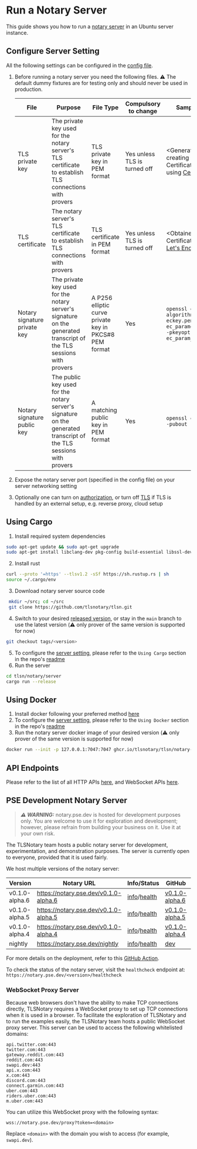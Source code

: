 # Run a Notary Server

This guide shows you how to run a [notary server](https://github.com/tlsnotary/tlsn/tree/main/notary/server) in an Ubuntu server instance.

## Configure Server Setting
All the following settings can be configured in the [config file](https://github.com/tlsnotary/tlsn/blob/main/notary/server/config/config.yaml).

1. Before running a notary server you need the following files. ⚠️ The default dummy fixtures are for testing only and should never be used in production.

    | File | Purpose | File Type | Compulsory to change | Sample Command |
     ----- | ------- | ------------------ | -------------------- | ------------- |
    | TLS private key | The private key used for the notary server's TLS certificate to establish TLS connections with provers | TLS private key in PEM format | Yes unless TLS is turned off | <Generated when creating CSR for your Certificate Authority, e.g. using [Certbot](https://certbot.eff.org/)> |
    | TLS certificate | The notary server's TLS certificate to establish TLS connections with provers | TLS certificate in PEM format | Yes unless TLS is turned off | <Obtained from your Certificate Authority, e.g. [Let's Encrypt](https://letsencrypt.org/)> |
    | Notary signature private key | The private key used for the notary server's signature on the generated transcript of the TLS sessions with provers | A P256 elliptic curve private key in PKCS#8 PEM format | Yes | `openssl genpkey -algorithm EC -out eckey.pem -pkeyopt ec_paramgen_curve:P-256 -pkeyopt ec_param_enc:named_curve` |
    | Notary signature public key | The public key used for the notary server's signature on the generated transcript of the TLS sessions with provers | A matching public key in PEM format | Yes | `openssl ec -in eckey.pem -pubout -out eckey.pub` |
2. Expose the notary server port (specified in the config file) on your server networking setting
3. Optionally one can turn on [authorization](https://github.com/tlsnotary/tlsn/tree/main/notary/server#authorization), or turn off [TLS](https://github.com/tlsnotary/tlsn/tree/main/notary/server#optional-tls) if TLS is handled by an external setup, e.g. reverse proxy, cloud setup


## Using Cargo

1. Install required system dependencies
```bash
sudo apt-get update && sudo apt-get upgrade
sudo apt-get install libclang-dev pkg-config build-essential libssl-dev
```
2. Install rust
```bash
curl --proto '=https' --tlsv1.2 -sSf https://sh.rustup.rs | sh
source ~/.cargo/env
```
3. Download notary server source code
```bash
 mkdir ~/src; cd ~/src
 git clone https://github.com/tlsnotary/tlsn.git
```
4. Switch to your desired [released version](https://github.com/tlsnotary/tlsn/releases), or stay in the `main` branch to use the latest version (⚠️ only prover of the same version is supported for now)
```bash
git checkout tags/<version>
```
5. To configure the [server setting](#configure-server-setting), please refer to the `Using Cargo` section in the repo's [readme](https://github.com/tlsnotary/tlsn/blob/main/notary/server/README.md#using-cargo)
6. Run the server
```bash
cd tlsn/notary/server
cargo run --release
```

## Using Docker

1. Install docker following your preferred method [here](https://docs.docker.com/engine/install/ubuntu/)
2. To configure the [server setting](#configure-server-setting), please refer to the `Using Docker` section in the repo's [readme](https://github.com/tlsnotary/tlsn/blob/main/notary/server/README.md#using-docker)
3. Run the notary server docker image of your desired version (⚠️ only prover of the same version is supported for now)
```bash
docker run --init -p 127.0.0.1:7047:7047 ghcr.io/tlsnotary/tlsn/notary-server:<version>
```

## API Endpoints
Please refer to the list of all HTTP APIs [here](./notary_server_api.html), and WebSocket APIs [here](https://github.com/tlsnotary/tlsn/tree/main/notary/server#websocket-apis).

## PSE Development Notary Server

> **_⚠️ WARNING:_** notary.pse.dev is hosted for development purposes only. You are welcome to use it for exploration and development; however, please refrain from building your business on it. Use it at your own risk.

The TLSNotary team hosts a public notary server for development, experimentation, and demonstration purposes. The server is currently open to everyone, provided that it is used fairly.

We host multiple versions of the notary server:

| Version       | Notary URL                            | Info/Status                                                                                                    | GitHub                                                                                     | Note                                          |
|---------------|---------------------------------------|----------------------------------------------------------------------------------------------------------------|--------------------------------------------------------------------------------------------|-----------------------------------------------|
| v0.1.0-alpha.6 | https://notary.pse.dev/v0.1.0-alpha.6 | [info](https://notary.pse.dev/v0.1.0-alpha.6/info)/[health](https://notary.pse.dev/v0.1.0-alpha.6/healthcheck) | [v0.1.0-alpha.6](https://github.com/tlsnotary/tlsn/tree/v0.1.0-alpha.6/notary/server)       | [Release notes](https://github.com/tlsnotary/tlsn/releases/tag/v0.1.0-alpha.6) |
| v0.1.0-alpha.5 | https://notary.pse.dev/v0.1.0-alpha.5 | [info](https://notary.pse.dev/v0.1.0-alpha.5/info)/[health](https://notary.pse.dev/v0.1.0-alpha.5/healthcheck) | [v0.1.0-alpha.5](https://github.com/tlsnotary/tlsn/tree/v0.1.0-alpha.5/notary-server)       | [Release notes](https://github.com/tlsnotary/tlsn/releases/tag/v0.1.0-alpha.5) |
| v0.1.0-alpha.4 | https://notary.pse.dev/v0.1.0-alpha.4 | [info](https://notary.pse.dev/v0.1.0-alpha.4/info)/[health](https://notary.pse.dev/v0.1.0-alpha.4/healthcheck) | [v0.1.0-alpha.4](https://github.com/tlsnotary/tlsn/tree/v0.1.0-alpha.4/notary-server)       | [Release notes](https://github.com/tlsnotary/tlsn/releases/tag/v0.1.0-alpha.4) |
| nightly       | https://notary.pse.dev/nightly        | [info](https://notary.pse.dev/nightly/info)/[health](https://notary.pse.dev/nightly/healthcheck)               | [dev](https://github.com/tlsnotary/tlsn/tree/dev/notary/server)                            |                                                |

For more details on the deployment, refer to this [GitHub Action](https://github.com/tlsnotary/tlsn/blob/main/.github/workflows/cd-server.yml).

To check the status of the notary server, visit the `healthcheck` endpoint at:
`https://notary.pse.dev/<version>/healthcheck`

### WebSocket Proxy Server

Because web browsers don't have the ability to make TCP connections directly, TLSNotary requires a WebSocket proxy to set up TCP connections when it is used in a browser. To facilitate the exploration of TLSNotary and to run the examples easily, the TLSNotary team hosts a public WebSocket proxy server. This server can be used to access the following whitelisted domains:

```
api.twitter.com:443
twitter.com:443
gateway.reddit.com:443
reddit.com:443
swapi.dev:443
api.x.com:443
x.com:443
discord.com:443
connect.garmin.com:443
uber.com:443
riders.uber.com:443
m.uber.com:443
```

You can utilize this WebSocket proxy with the following syntax:

```
wss://notary.pse.dev/proxy?token=<domain>
```

Replace `<domain>` with the domain you wish to access (for example, `swapi.dev`).